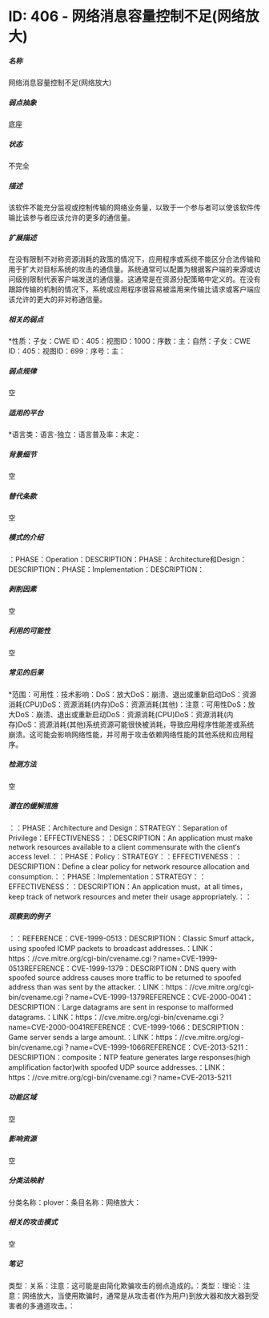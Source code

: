 # ID: 406 - 网络消息容量控制不足(网络放大)
<h5>名称</h5>网络消息容量控制不足(网络放大)
<h5>弱点抽象</h5>底座
<h5>状态</h5>不完全
<h5>描述</h5>该软件不能充分监视或控制传输的网络业务量，以致于一个参与者可以使该软件传输比该参与者应该允许的更多的通信量。
<h5>扩展描述</h5>在没有限制不对称资源消耗的政策的情况下，应用程序或系统不能区分合法传输和用于扩大对目标系统的攻击的通信量。系统通常可以配置为根据客户端的来源或访问级别限制代表客户端发送的通信量。这通常是在资源分配策略中定义的。在没有跟踪传输的机制的情况下，系统或应用程序很容易被滥用来传输比请求或客户端应该允许的更大的非对称通信量。
<h5>相关的弱点</h5>*性质：子女：CWE ID：405：视图ID：1000：序数：主：自然：子女：CWE ID：405：视图ID：699：序号：主：
<h5>弱点规律</h5>空
<h5>适用的平台</h5>*语言类：语言-独立：语言普及率：未定：
<h5>背景细节</h5>空
<h5>替代条款</h5>空
<h5>模式的介绍</h5>：PHASE：Operation：DESCRIPTION：PHASE：Architecture和Design：DESCRIPTION：PHASE：Implementation：DESCRIPTION：
<h5>剥削因素</h5>空
<h5>利用的可能性</h5>空
<h5>常见的后果</h5>*范围：可用性：技术影响：DoS：放大DoS：崩溃、退出或重新启动DoS：资源消耗(CPU)DoS：资源消耗(内存)DoS：资源消耗(其他)：注意：可用性DoS：放大DoS：崩溃、退出或重新启动DoS：资源消耗(CPU)DoS：资源消耗(内存)DoS：资源消耗(其他)系统资源可能很快被消耗，导致应用程序性能差或系统崩溃。这可能会影响网络性能，并可用于攻击依赖网络性能的其他系统和应用程序。
<h5>检测方法</h5>空
<h5>潜在的缓解措施</h5>：：PHASE：Architecture and Design：STRATEGY：Separation of Privilege：EFFECTIVENESS：：DESCRIPTION：An application must make network resources available to a client commensurate with the client‘s access level.：：PHASE：Policy：STRATEGY：：EFFECTIVENESS：：DESCRIPTION：Define a clear policy for network resource allocation and consumption.：：PHASE：Implementation：STRATEGY：：EFFECTIVENESS：：DESCRIPTION：An application must，at all times，keep track of network resources and meter their usage appropriately.：：
<h5>观察到的例子</h5>：：REFERENCE：CVE-1999-0513：DESCRIPTION：Classic Smurf attack，using spoofed ICMP packets to broadcast addresses.：LINK：https：//cve.mitre.org/cgi-bin/cvename.cgi？name=CVE-1999-0513REFERENCE：CVE-1999-1379：DESCRIPTION：DNS query with spoofed source address causes more traffic to be returned to spoofed address than was sent by the attacker.：LINK：https：//cve.mitre.org/cgi-bin/cvename.cgi？name=CVE-1999-1379REFERENCE：CVE-2000-0041：DESCRIPTION：Large datagrams are sent in response to malformed datagrams.：LINK：https：//cve.mitre.org/cgi-bin/cvename.cgi？name=CVE-2000-0041REFERENCE：CVE-1999-1066：DESCRIPTION：Game server sends a large amount.：LINK：https：//cve.mitre.org/cgi-bin/cvename.cgi？name=CVE-1999-1066REFERENCE：CVE-2013-5211：DESCRIPTION：composite：NTP feature generates large responses(high amplification factor)with spoofed UDP source addresses.：LINK：https：//cve.mitre.org/cgi-bin/cvename.cgi？name=CVE-2013-5211
<h5>功能区域</h5>空
<h5>影响资源</h5>空
<h5>分类法映射</h5>分类名称：plover：条目名称：网络放大：
<h5>相关的攻击模式</h5>空
<h5>笔记</h5>类型：关系：注意：这可能是由简化欺骗攻击的弱点造成的。：类型：理论：注意：网络放大，当使用欺骗时，通常是从攻击者(作为用户)到放大器和放大器到受害者的多通道攻击。：

